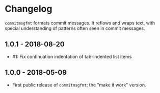 # Changelog

`commitmsgfmt` formats commit messages. It reflows and wraps text, with special
understanding of patterns often seen in commit messages.

## 1.0.1 - 2018-08-20

- #1: Fix continuation indentation of tab-indented list items

## 1.0.0 - 2018-05-09

- First public release of `commitmsgfmt`; the "make it work" version.

